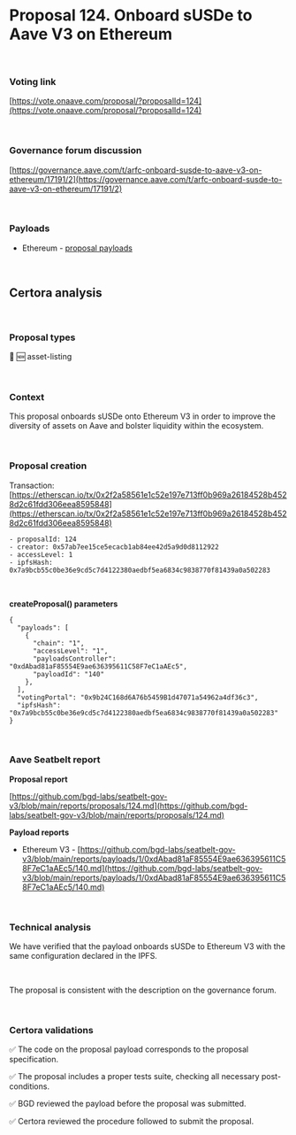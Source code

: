 # Proposal 124. Onboard sUSDe to Aave V3 on Ethereum

<br>

### Voting link

[https://vote.onaave.com/proposal/?proposalId=124](https://vote.onaave.com/proposal/?proposalId=124)

<br>

### Governance forum discussion

[https://governance.aave.com/t/arfc-onboard-susde-to-aave-v3-on-ethereum/17191/2](https://governance.aave.com/t/arfc-onboard-susde-to-aave-v3-on-ethereum/17191/2)

<br>

### Payloads

* Ethereum - [proposal payloads](https://etherscan.io/address/0x1D76c5db48dC36381E16CDf17ac5936200474115#code)

<br>

## Certora analysis

<br>

### Proposal types

:gem: :new: asset-listing

<br>

### Context

This proposal onboards sUSDe onto Ethereum V3 in order to improve the diversity of assets on Aave and bolster liquidity within the ecosystem.


<br>

### Proposal creation

Transaction: [https://etherscan.io/tx/0x2f2a58561e1c52e197e713ff0b969a26184528b4528d2c61fdd306eea8595848](https://etherscan.io/tx/0x2f2a58561e1c52e197e713ff0b969a26184528b4528d2c61fdd306eea8595848)

```
- proposalId: 124
- creator: 0x57ab7ee15ce5ecacb1ab84ee42d5a9d0d8112922
- accessLevel: 1
- ipfsHash: 0x7a9bcb55c0be36e9cd5c7d4122380aedbf5ea6834c9838770f81439a0a502283
```

<br>

**createProposal() parameters**

```
{
  "payloads": [ 
    { 
      "chain": "1", 
      "accessLevel": "1", 
      "payloadsController": "0xdAbad81aF85554E9ae636395611C58F7eC1aAEc5", 
      "payloadId": "140" 
    }, 
  ], 
  "votingPortal": "0x9b24C168d6A76b5459B1d47071a54962a4df36c3", 
  "ipfsHash": "0x7a9bcb55c0be36e9cd5c7d4122380aedbf5ea6834c9838770f81439a0a502283" 
}
```

<br>

### Aave Seatbelt report

**Proposal report**

[https://github.com/bgd-labs/seatbelt-gov-v3/blob/main/reports/proposals/124.md](https://github.com/bgd-labs/seatbelt-gov-v3/blob/main/reports/proposals/124.md)

**Payload reports**

* Ethereum V3 - [https://github.com/bgd-labs/seatbelt-gov-v3/blob/main/reports/payloads/1/0xdAbad81aF85554E9ae636395611C58F7eC1aAEc5/140.md](https://github.com/bgd-labs/seatbelt-gov-v3/blob/main/reports/payloads/1/0xdAbad81aF85554E9ae636395611C58F7eC1aAEc5/140.md)

<br>

### Technical analysis

We have verified that the payload onboards sUSDe to Ethereum V3 with the same configuration declared in the IPFS.

<br>

The proposal is consistent with the description on the governance forum.

<br>

### Certora validations

:white_check_mark: The code on the proposal payload corresponds to the proposal specification.

:white_check_mark: The proposal includes a proper tests suite, checking all necessary post-conditions. 

:white_check_mark: BGD reviewed the payload before the proposal was submitted. 

:white_check_mark: Certora reviewed the procedure followed to submit the proposal.
